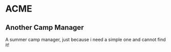 # ACME

## Another Camp Manager

A summer camp manager, just because i need a simple one and cannot find it!
